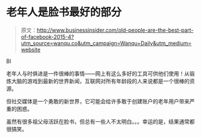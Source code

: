 # 老年人是脸书最好的部分

> 原文：<http://www.businessinsider.com/old-people-are-the-best-part-of-facebook-2015-4?utm_source=wanqu.co&utm_campaign=Wanqu+Daily&utm_medium=website>

BI

老年人与时俱进是一件很棒的事情——网上有这么多好的工具可供他们使用！从锻炼大脑的游戏到最新的世界新闻，互联网对所有年龄段的人来说都是一个很棒的资源。

但社交媒体是一个勇敢的新世界，它可能会给许多敢于创建账户的老年用户带来严重的困惑。

虽然有很多祖父母活跃在脸书，但总有一些人不太明白。。。幸运的是，结果通常都很搞笑。